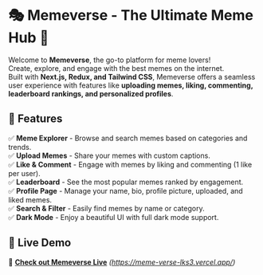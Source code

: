 # 🎭 Memeverse - The Ultimate Meme Hub 🚀

Welcome to **Memeverse**, the go-to platform for meme lovers!  
Create, explore, and engage with the best memes on the internet.  
Built with **Next.js, Redux, and Tailwind CSS**, Memeverse offers a seamless user experience with features like **uploading memes, liking, commenting, leaderboard rankings, and personalized profiles**.  

## 🌟 Features

✅ **Meme Explorer** - Browse and search memes based on categories and trends.  
✅ **Upload Memes** - Share your memes with custom captions.  
✅ **Like & Comment** - Engage with memes by liking and commenting (1 like per user).  
✅ **Leaderboard** - See the most popular memes ranked by engagement.  
✅ **Profile Page** - Manage your name, bio, profile picture, uploaded, and liked memes.  
✅ **Search & Filter** - Easily find memes by name or category.  
✅ **Dark Mode** - Enjoy a beautiful UI with full dark mode support.  



## 🚀 Live Demo
🔗 **[Check out Memeverse Live](#)** *(https://meme-verse-lks3.vercel.app/)*  
